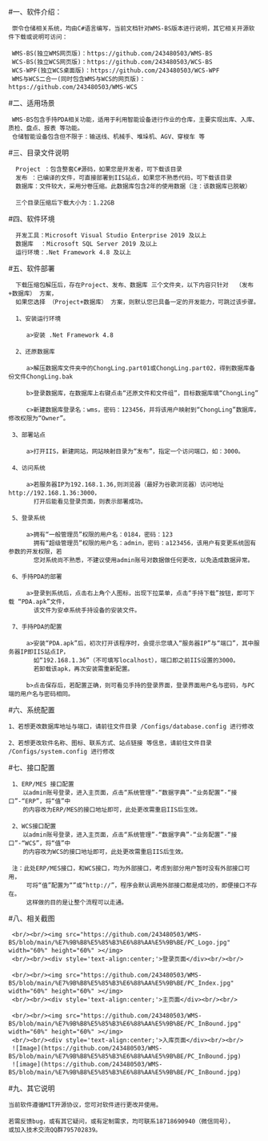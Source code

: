  #一、软件介绍：
 
     崇令仓储相关系统，均由C#语言编写，当前文档针对WMS-BS版本进行说明，其它相关开源软件下载或说明可访问：
     
     WMS-BS(独立WMS网页版)：https://github.com/243480503/WMS-BS
     WCS-BS(独立WCS网页版)：https://github.com/243480503/WCS-BS
     WCS-WPF(独立WCS桌面版)：https://github.com/243480503/WCS-WPF
     WMS与WCS二合一(同时包含WMS与WCS的网页版)：https://github.com/243480503/WMS-WCS
     
 #二、适用场景
     
     WMS-BS包含手持PDA相关功能，适用于利用智能设备进行作业的仓库，主要实现出库、入库、质检、盘点、报表 等功能。
     仓储智能设备包含但不限于：输送线、机械手、堆垛机、AGV、穿梭车 等
 
 #三、目录文件说明
    
      Project ：包含整套C#源码，如果您是开发者，可下载该目录
      发布 ：已编译的文件，可直接部署到IIS站点，如果您不熟悉代码，可下载该目录    
      数据库：文件较大，采用分卷压缩。此数据库包含2年的使用数据（注：该数据库已脱敏）
      
      三个目录压缩后下载大小为：1.22GB      

 #四、软件环境

      开发工具：Microsoft Visual Studio Enterprise 2019 及以上
      数据库  ：Microsoft SQL Server 2019 及以上
      运行环境：.Net Framework 4.8 及以上
      
 #五、软件部署

      下载压缩包解压后，存在Project、发布、数据库 三个文件夹，以下内容只针对  （发布+数据库） 方案，
      如果您选择 （Project+数据库） 方案，则默认您已具备一定的开发能力，可跳过该步骤。

      1、安装运行环境
         
         a>安装 .Net Framework 4.8

      2、还原数据库

         a>解压数据库文件夹中的ChongLing.part01或ChongLing.part02，得到数据库备份文件ChongLing.bak
         
         b>登录数据库，在数据库上右键点击“还原文件和文件组”，目标数据库填“ChongLing”

         c>新建数据库登录名：wms，密码：123456，并将该用户映射到“ChongLing”数据库，修改权限为“Owner”。

     3、部署站点
         
         a>打开IIS，新建网站，网站映射目录为“发布”，指定一个访问端口，如：3000。

     4、访问系统
         
         a>若服务器IP为192.168.1.36,则浏览器（最好为谷歌浏览器）访问地址 http://192.168.1.36:3000，
           打开后能看见登录页面，则表示部署成功。
     
     5、登录系统
     
         a>拥有“一般管理员”权限的用户名：0184，密码：123
           拥有“超级管理员”权限的用户名：admin，密码：a123456，该用户有变更系统固有参数的开发权限，若
           您对系统尚不熟悉，不建议使用admin账号对数据做任何更改，以免造成数据异常。

     6、手持PDA的部署

         a>登录到系统后，点击右上角个人图标，出现下拉菜单，点击“手持下载”按钮，即可下载 “PDA.apk”文件，
           该文件为安卓系统手持设备的安装文件。
     
     7、手持PDA的配置

         a>安装“PDA.apk”后，初次打开该程序时，会提示您填入“服务器IP”与“端口”，其中服务器IP即IIS站点IP，
           如“192.168.1.36”（不可填写localhost），端口即之前IIS设置的3000。
           若卸载该apk，再次安装需重新配置。

         b>点击保存后，若配置正确，则可看见手持的登录界面，登录界面用户名与密码，与PC端的用户名与密码相同。

 #六、系统配置
     
    1、若想更改数据库地址与端口，请前往文件目录 /Configs/database.config 进行修改
    
    2、若想更改软件名称、图标、联系方式、站点链接 等信息，请前往文件目录 /Configs/system.config 进行修改
    
 #七、接口配置
     
     1、ERP/MES 接口配置
        以admin账号登录，进入主页面，点击“系统管理”-“数据字典”-“业务配置”-“接口”-“ERP”，将“值”中
        的内容改为ERP/MES的接口地址即可，此处更改需重启IIS后生效。
      
     2、WCS接口配置
        以admin账号登录，进入主页面，点击“系统管理”-“数据字典”-“业务配置”-“接口”-“WCS”，将“值”中
        的内容改为WCS的接口地址即可，此处更改需重启IIS后生效。

     注：此处ERP/MES接口，和WCS接口，均为外部接口，考虑到部分用户暂时没有外部接口可用，
         可将“值”配置为“”或“http://”，程序会默认调用外部接口都是成功的，即便接口不存在。
         这样做的目的是让整个流程可以走通。
        
 #八、相关截图
 
     <br/><br/><img src="https://github.com/243480503/WMS-BS/blob/main/%E7%9B%B8%E5%85%B3%E6%88%AA%E5%9B%BE/PC_Logo.jpg" width="60%" height="60%" ></img>
     <br/><br/><div style='text-align:center;'>登录页面</div><br/><br/>

     <br/><br/><img src="https://github.com/243480503/WMS-BS/blob/main/%E7%9B%B8%E5%85%B3%E6%88%AA%E5%9B%BE/PC_Index.jpg" width="60%" height="60%" ></img>
     <br/><br/><div style='text-align:center;'>主页面</div><br/><br/>

     <br/><br/><img src="https://github.com/243480503/WMS-BS/blob/main/%E7%9B%B8%E5%85%B3%E6%88%AA%E5%9B%BE/PC_InBound.jpg" width="60%" height="60%" ></img>
     <br/><br/><div style='text-align:center;'>入库页面</div><br/><br/>
     ![Image](https://github.com/243480503/WMS-BS/blob/main/%E7%9B%B8%E5%85%B3%E6%88%AA%E5%9B%BE/PC_InBound.jpg)
     ![image](https://github.com/243480503/WMS-BS/blob/main/%E7%9B%B8%E5%85%B3%E6%88%AA%E5%9B%BE/PC_InBound.jpg)
 #九、其它说明
 
    当前软件遵循MIT开源协议，您可对软件进行更改并使用。
    
    若需反馈bug，或有其它疑问，或有定制需求，均可联系18718690940（微信同号），
    或加入技术交流QQ群795702839。

    
